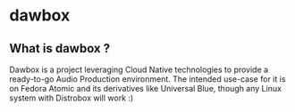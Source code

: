 # dawbox

## What is dawbox ?

Dawbox is a project leveraging Cloud Native technologies to provide a ready-to-go Audio Production environment.  The intended use-case for it is on Fedora Atomic and its derivatives like Universal Blue, though any Linux system with Distrobox will work :)
